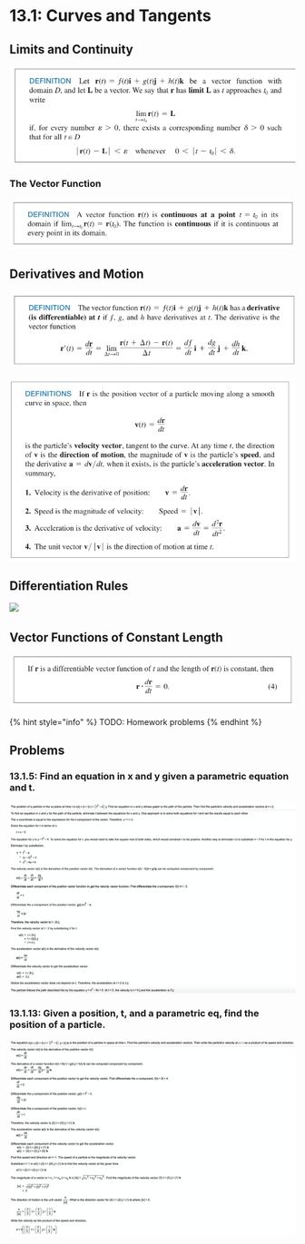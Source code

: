 # 13.1: Curves and Tangents

## Limits and Continuity

![](<../../../../.gitbook/assets/image (292).png>)

### The Vector Function

![](<../../../../.gitbook/assets/image (293).png>)

## Derivatives and Motion

![](<../../../../.gitbook/assets/image (294).png>)

![](<../../../../.gitbook/assets/image (295).png>)

## Differentiation Rules

![](<../../../../.gitbook/assets/image (259) (1) (1).png>)

## Vector Functions of Constant Length

![](<../../../../.gitbook/assets/image (296).png>)

{% hint style="info" %}
TODO: Homework problems
{% endhint %}

## Problems

### 13.1.5: Find an equation in x and y given a parametric equation and t.

![](<../../../../.gitbook/assets/image (307).png>)

### 13.1.13: Given a position, t, and a parametric eq, find the position of a particle.

![](<../../../../.gitbook/assets/image (308).png>)











